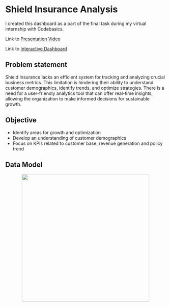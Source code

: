 # Shield Insurance Analysis

I created this dashboard as a part of the final task during my virtual internship with Codebasics.

Link to [Presentation Video](https://www.novypro.com/project/shield-insurance-analysis-report-1)

Link to [Interactive Dashboard](https://www.novypro.com/project/shield-insurance-analysis-report-1)

## Problem statement

Shield Insurance lacks an efficient system for tracking and analyzing crucial business metrics. This limitation is hindering their ability to understand customer demographics, identify trends, and optimize strategies. There is a need for a user-friendly analytics tool that can offer real-time insights, allowing the organization to make informed decisions for sustainable growth.

## Objective

- Identify areas for growth and optimization
- Develop an understanding of customer demographics
- Focus on KPIs related to customer base, revenue generation and policy trend

## Data Model

<p align="center">
    <img src='https://github.com/ritobrotoghosh/PowerBI-ShieldInsuranceAnalysis/blob/main/Data%20Model%20.png' height="400">
</p>
